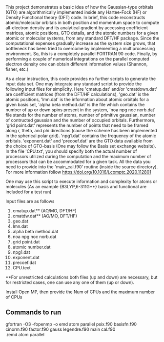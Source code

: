 This project demonstrates a basic idea of how the Gaussian-type orbitals (GTO) are algorithmically implemented inside any Hartee-Fock (HF) or Density Functional theory (DFT) code. In brief, this code reconstructs atomic/molecular orbitals in both position and momentum space to compute all-electron density and its analytical gradient by accessing coefficient matrices, atomic positions, GTO details, and the atomic numbers for a given atomic or molecular systems, from any standard DFT/HF package. Since the computational expenses gradually increase as the system size grows, that bottleneck has been tried to overcome by implementing a multiprocessing environment. So, this is a completely parallel FORTRAN 90 code. Finally, by performing a couple of numerical integrations on the parallel computed electron density one can obtain different information values (Shannon, fisher, etc.)     

As a clear instruction, this code provides no further scripts to generate the input data set. One may integrate any standard script to provide the following input files for simplicity. Here 'cmatup.dat' and/or 'cmatdown.dat' are coefficient matrices (from the DFT/HF calculations), 'geo.dat' is the atomic positions, 'lmn.dat' is the information about atomic orbitals for a given basis set, 'alpha beta method.dat' is the file which contains the number of up or down spins present in the system, 'noa npg noc norb.dat' file stands for the number of atoms, number of primitive gaussian, number of contructed gaussian and the number of occupied orbitals. Furthermore, 'grid point.dat' represents the number of points that need to be framed along r, theta, and phi directions (cause the scheme has been implemented in the spherical polar grid). 'npg1.dat' contains the frequency of the atomic orbitals.  'exponent.dat' and 'precoef.dat' are the GTO data available from the choice of GTO-basis (One may follow the Basis set exchange website). In the file 'CPU.txt', you should specify both the actual number of processors utilized during the computation and the maximum number of processors that can be accommodated for a given task. All the data you need to provide into the 'main_cal.f90' routine (inside the source directory). For more information follow https://doi.org/10.1016/j.comptc.2020.112801                    
 


One may use this script to execute information and complexity for atoms or molecules (As an example {B3LYP,6-311G**} basis and functional are included for a test run)  
  
Input files are as follows  

1) cmatup.dat** (AO/MO, DFT/HF)  
2) cmatdw.dat** (AO/MO, DFT/HF)  
3) geo.dat  
4) lmn.dat  
5) alpha beta method.dat  
6) noa npg noc norb.dat  
7) grid point.dat  
8) atomic number.dat  
9) npg1.dat  
10) exponent.dat  
11) precoef.dat  
12) CPU.text  
  
  
  
**For unrestricted calculations both files (up and down) are necessary, but for restricted cases, one can use any one of them (up or down).    
 
Install Open MP, then provide the Num of CPUs and the maximum number of CPUs   

Commands to run  
-------------------------
gfortran -O3 -fopenmp -o emd atom parallel psix.f90 basisfn.f90 cinorm.f90 factor.f90 gauss legendre.f90 main cal.f90  
./emd atom parallel



 




























 





